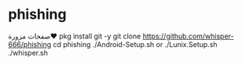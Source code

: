 # phishing
صفحات مزورة❤
pkg install git -y
git clone https://github.com/whisper-666/phishing
cd phishing
./Android-Setup.sh
or
./Lunix.Setup.sh
./whisper.sh
